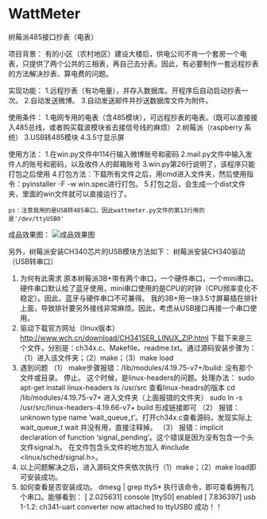 # WattMeter
树莓派485接口抄表（电表）

项目背景：
    有的小区（农村地区）建设大楼后，供电公司不肯一个套房一个电表，只提供了两个公共的三相表，再自己去分表。因此，有必要制作一套远程抄表的方法解决抄表、算电费的问题。

实现功能：
    1.远程抄表（有功电量），并存入数据库。开程序后自动启动抄表一次。
    2.自动发送微博。
    3.自动发送邮件并抄送数据库文件为附件。

使用条件：
    1.电网专用的电表（含485模块），可远程抄表的电表。（既可以直接接入485总线，或者购买载波模块省去接信号线的麻烦）
    2.树莓派（raspberry 系统）
    3.USB转485模块
    4.3.5寸显示屏
 
 
使用方法：
    1.在win.py文件中114行输入微博账号和密码
    2.mail.py文件中输入发件人的账号和密码，以及收件人的邮箱账号
    3.win.py第26行说明了，该程序只能打包之后使用
    4.打包方法：下载所有文件之后，用cmd进入文件夹，然后使用指令：pyinstaller -F -w win.spec进行打包。
    5.打包之后，会生成一个dist文件夹，里面的win文件就可以直接运行了。
    
    ps：注意我用的是USB转485串口，因此wattmeter.py文件的第13行用的是'/dev/ttyUSB0'
    
成品效果图：
![成品效果图](https://github.com/lwpo2008/WattMeter/blob/master/20200114164538.jpg)





另外，树莓派安装CH340芯片的USB模块方法如下：
树莓派安装CH340驱动（USB转串口）
1.	为何有此需求
原本树莓派3B+带有两个串口，一个硬件串口，一个mini串口。硬件串口默认给了蓝牙使用，mini串口使用的是CPU的时钟（CPU频率变化不稳定）。因此，蓝牙与硬件串口不可兼得。
我的3B+用一块3.5寸屏幕插在排针上面，导致排针要另外接线非常麻烦。因此，考虑从USB接口再接一个串口使用。
2.	驱动下载官方网址（linux版本）
http://www.wch.cn/download/CH341SER_LINUX_ZIP.html 
下载下来是三个文件，分别是：ch34x.c、Makefile、readme.txt。通过源码安装步骤为：（1）进入该文件夹；（2）make；（3）make load
3.	遇到问题
（1）	make步骤报错：/lib/modules/4.19.75-v7+/build: 没有那个文件或目录。 停止。
这个时候，是linux-headers的问题。处理办法：
sudo apt-get install linux-headers
ls  /usr/src  查看linux-headrs的版本
cd /lib/modules/4.19.75-v7+ 进入文件夹（上面报错的文件夹）
sudo ln -s /usr/src/linux-headers-4.19.66-v7+ build 形成链接即可
（2）	报错：unknown type name ‘wait_queue_t’。打开ch34x.c查看源码，发现实际上wait_queue_t wait 并没有用，直接注释掉。
（3）	报错：implicit declaration of function ‘signal_pending’。这个错误是因为没有包含一个头文件signal.h。
在文件包含头文件的地方加入 #include <linux/sched/signal.h>。
4.	以上问题解决之后，进入源码文件夹依次执行（1）make；（2）make load即可安装成功。
5.	如何查看是否安装成功。
dmesg | grep ttyS*   执行该命令，即可查看拥有几个串口。能够看到：
[    2.025631] console [ttyS0] enabled
[    7.836397] usb 1-1.2: ch341-uart converter now attached to ttyUSB0
成功！！

    

